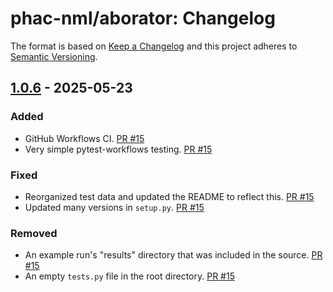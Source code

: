 # phac-nml/aborator: Changelog

The format is based on [Keep a Changelog](https://keepachangelog.com/en/1.0.0/)
and this project adheres to [Semantic Versioning](https://semver.org/spec/v2.0.0.html).

## [1.0.6] - 2025-05-23

### Added
- GitHub Workflows CI. [PR #15](https://github.com/phac-nml/arborator/pull/15)
- Very simple pytest-workflows testing. [PR #15](https://github.com/phac-nml/arborator/pull/15)

### Fixed
- Reorganized test data and updated the README to reflect this. [PR #15](https://github.com/phac-nml/arborator/pull/15)
- Updated many versions in `setup.py`. [PR #15](https://github.com/phac-nml/arborator/pull/15)

### Removed
- An example run's "results" directory that was included in the source. [PR #15](https://github.com/phac-nml/arborator/pull/15)
- An empty `tests.py` file in the root directory. [PR #15](https://github.com/phac-nml/arborator/pull/15)

[1.0.6]: https://github.com/phac-nml/arborator/releases/tag/1.0.6
